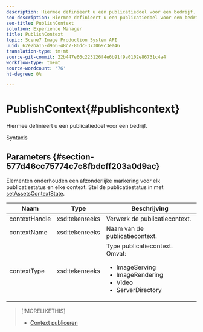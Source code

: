 ```yaml
---
description: Hiermee definieert u een publicatiedoel voor een bedrijf.
seo-description: Hiermee definieert u een publicatiedoel voor een bedrijf.
seo-title: PublishContext
solution: Experience Manager
title: PublishContext
topic: Scene7 Image Production System API
uuid: 62e2ba15-d966-48c7-86dc-373069c3ea46
translation-type: tm+mt
source-git-commit: 22b447e66c223126f4e6b91f9a0102e86731c4a4
workflow-type: tm+mt
source-wordcount: '76'
ht-degree: 0%

---
```



# PublishContext{#publishcontext}

Hiermee definieert u een publicatiedoel voor een bedrijf.

Syntaxis

## Parameters {#section-577d46cc75774c7c8fbdcff203a0d9ac}

Elementen onderhouden een afzonderlijke markering voor elk publicatiestatus en elke context. Stel de publicatiestatus in met [setAssetsContextState](../../operations/c-operations-intro/c-methods/r-set-asset-context-state.md#reference-da96f9caef734f2883fddaf58cd886d7).

<table id="table_1165D5DDC89140CD8222E5A04B39048E">
 <thead>
  <tr>
   <th colname="col1" class="entry"> Naam </th>
   <th colname="col2" class="entry"> Type </th>
   <th colname="col3" class="entry"> Beschrijving </th>
  </tr>
 </thead>
 <tbody>
  <tr>
   <td colname="col1"><span class="codeph"><span class="varname"> contextHandle</span></span></td>
   <td colname="col2"><span class="codeph"> xsd:tekenreeks </span></td>
   <td colname="col3"> Verwerk de publicatiecontext. </td>
  </tr>
  <tr>
   <td colname="col1"><span class="codeph"><span class="varname"> contextName</span></span></td>
   <td colname="col2"><span class="codeph"> xsd:tekenreeks</span></td>
   <td colname="col3"> Naam van de publicatiecontext. </td>
  </tr>
  <tr>
   <td colname="col1"><span class="codeph"><span class="varname"> contextType</span></span></td>
   <td colname="col2"><span class="codeph"> xsd:tekenreeks</span></td>
   <td colname="col3">Type publicatiecontext. Omvat: 
    <ul id="ul_04CA7C755E5441AA8ABBD0BA3F245A78">
     <li id="li_7F578422D38E40D1A590AB21ADD84E90"><span class="codeph"> ImageServing</span></li>
     <li id="li_C112E12028E44ED7914ED0D3D6B3A45E"><span class="codeph"> ImageRendering</span></li>
     <li id="li_9430D600FA4343F6951F9AE8EA7F9530"><span class="codeph"> Video</span></li>
     <li id="li_4122D853BE1B4ED3B412CFA7B659EB1D"><span class="codeph"> ServerDirectory</span></li>
    </ul></td>
  </tr>
 </tbody>
</table>

>[!MORELIKETHIS]
>
>* [Context publiceren](../../string-constants/c-string-constants/r-publish-context.md#reference-3ade116df0df40deb86154eb0ac7c12a)

